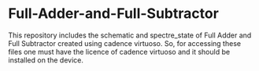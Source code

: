 # Full-Adder-and-Full-Subtractor
This repository includes the schematic and spectre_state of Full Adder and Full Subtractor created using cadence virtuoso. So, for accessing these files one must have the licence of cadence virtuoso and it should be installed on the device.
